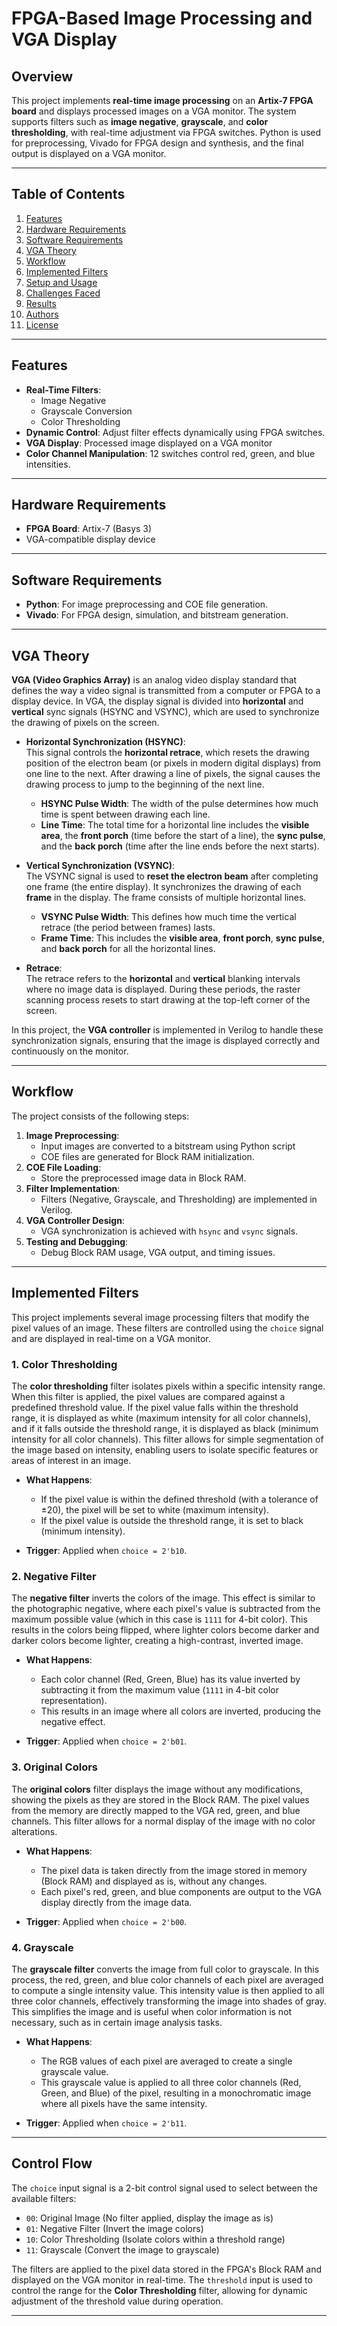 # FPGA-Based Image Processing and VGA Display

## **Overview**
This project implements **real-time image processing** on an **Artix-7 FPGA board** and displays processed images on a VGA monitor. The system supports filters such as **image negative**, **grayscale**, and **color thresholding**, with real-time adjustment via FPGA switches. Python is used for preprocessing, Vivado for FPGA design and synthesis, and the final output is displayed on a VGA monitor.

---

## **Table of Contents**
1. [Features](#features)
2. [Hardware Requirements](#hardware-requirements)
3. [Software Requirements](#software-requirements)
4. [VGA Theory](#vga-theory)
5. [Workflow](#workflow)
6. [Implemented Filters](#implemented-filters)
7. [Setup and Usage](#setup-and-usage)
8. [Challenges Faced](#challenges-faced)
9. [Results](#results)
10. [Authors](#authors)
11. [License](#license)

---

## **Features**
- **Real-Time Filters**:
  - Image Negative
  - Grayscale Conversion
  - Color Thresholding
- **Dynamic Control**: Adjust filter effects dynamically using FPGA switches.
- **VGA Display**: Processed image displayed on a VGA monitor
- **Color Channel Manipulation**: 12 switches control red, green, and blue intensities.

---

## **Hardware Requirements**
- **FPGA Board**: Artix-7 (Basys 3)
- VGA-compatible display device

---

## **Software Requirements**
- **Python**: For image preprocessing and COE file generation.
- **Vivado**: For FPGA design, simulation, and bitstream generation.

---

## **VGA Theory**
**VGA (Video Graphics Array)** is an analog video display standard that defines the way a video signal is transmitted from a computer or FPGA to a display device. In VGA, the display signal is divided into **horizontal** and **vertical** sync signals (HSYNC and VSYNC), which are used to synchronize the drawing of pixels on the screen.

- **Horizontal Synchronization (HSYNC)**:  
  This signal controls the **horizontal retrace**, which resets the drawing position of the electron beam (or pixels in modern digital displays) from one line to the next. After drawing a line of pixels, the signal causes the drawing process to jump to the beginning of the next line.

  - **HSYNC Pulse Width**: The width of the pulse determines how much time is spent between drawing each line.
  - **Line Time**: The total time for a horizontal line includes the **visible area**, the **front porch** (time before the start of a line), the **sync pulse**, and the **back porch** (time after the line ends before the next starts).

- **Vertical Synchronization (VSYNC)**:  
  The VSYNC signal is used to **reset the electron beam** after completing one frame (the entire display). It synchronizes the drawing of each **frame** in the display. The frame consists of multiple horizontal lines.

  - **VSYNC Pulse Width**: This defines how much time the vertical retrace (the period between frames) lasts.
  - **Frame Time**: This includes the **visible area**, **front porch**, **sync pulse**, and **back porch** for all the horizontal lines.

- **Retrace**:  
  The retrace refers to the **horizontal** and **vertical** blanking intervals where no image data is displayed. During these periods, the raster scanning process resets to start drawing at the top-left corner of the screen.

In this project, the **VGA controller** is implemented in Verilog to handle these synchronization signals, ensuring that the image is displayed correctly and continuously on the monitor.

---


## **Workflow**
The project consists of the following steps:
1. **Image Preprocessing**:
   - Input images are converted to a bitstream using Python script
   - COE files are generated for Block RAM initialization.
2. **COE File Loading**:
   - Store the preprocessed image data in Block RAM.
3. **Filter Implementation**:
   - Filters (Negative, Grayscale, and Thresholding) are implemented in Verilog.
4. **VGA Controller Design**:
   - VGA synchronization is achieved with `hsync` and `vsync` signals.
5. **Testing and Debugging**:
   - Debug Block RAM usage, VGA output, and timing issues.

---

## **Implemented Filters**

This project implements several image processing filters that modify the pixel values of an image. These filters are controlled using the `choice` signal and are displayed in real-time on a VGA monitor.

### **1. Color Thresholding**
The **color thresholding** filter isolates pixels within a specific intensity range. When this filter is applied, the pixel values are compared against a predefined threshold value. If the pixel value falls within the threshold range, it is displayed as white (maximum intensity for all color channels), and if it falls outside the threshold range, it is displayed as black (minimum intensity for all color channels). This filter allows for simple segmentation of the image based on intensity, enabling users to isolate specific features or areas of interest in an image.

- **What Happens**: 
    - If the pixel value is within the defined threshold (with a tolerance of ±20), the pixel will be set to white (maximum intensity).
    - If the pixel value is outside the threshold range, it is set to black (minimum intensity).
  
- **Trigger**: Applied when `choice = 2'b10`.

### **2. Negative Filter**
The **negative filter** inverts the colors of the image. This effect is similar to the photographic negative, where each pixel's value is subtracted from the maximum possible value (which in this case is `1111` for 4-bit color). This results in the colors being flipped, where lighter colors become darker and darker colors become lighter, creating a high-contrast, inverted image.

- **What Happens**: 
    - Each color channel (Red, Green, Blue) has its value inverted by subtracting it from the maximum value (`1111` in 4-bit color representation).
    - This results in an image where all colors are inverted, producing the negative effect.
  
- **Trigger**: Applied when `choice = 2'b01`.

### **3. Original Colors**
The **original colors** filter displays the image without any modifications, showing the pixels as they are stored in the Block RAM. The pixel values from the memory are directly mapped to the VGA red, green, and blue channels. This filter allows for a normal display of the image with no color alterations.

- **What Happens**: 
    - The pixel data is taken directly from the image stored in memory (Block RAM) and displayed as is, without any changes.
    - Each pixel's red, green, and blue components are output to the VGA display directly from the image data.
  
- **Trigger**: Applied when `choice = 2'b00`.

### **4. Grayscale**
The **grayscale filter** converts the image from full color to grayscale. In this process, the red, green, and blue color channels of each pixel are averaged to compute a single intensity value. This intensity value is then applied to all three color channels, effectively transforming the image into shades of gray. This simplifies the image and is useful when color information is not necessary, such as in certain image analysis tasks.

- **What Happens**: 
    - The RGB values of each pixel are averaged to create a single grayscale value.
    - This grayscale value is applied to all three color channels (Red, Green, and Blue) of the pixel, resulting in a monochromatic image where all pixels have the same intensity.
  
- **Trigger**: Applied when `choice = 2'b11`.

---

## **Control Flow**

The `choice` input signal is a 2-bit control signal used to select between the available filters:
- `00`: Original Image (No filter applied, display the image as is)
- `01`: Negative Filter (Invert the image colors)
- `10`: Color Thresholding (Isolate colors within a threshold range)
- `11`: Grayscale (Convert the image to grayscale)

The filters are applied to the pixel data stored in the FPGA's Block RAM and displayed on the VGA monitor in real-time. The `threshold` input is used to control the range for the **Color Thresholding** filter, allowing for dynamic adjustment of the threshold value during operation.

---
